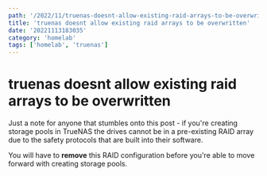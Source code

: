 ```yaml
---
path: '/2022/11/truenas-doesnt-allow-existing-raid-arrays-to-be-overwritten-20221113183035'
title: 'truenas doesnt allow existing raid arrays to be overwritten'
date: '20221113183035'
category: 'homelab'
tags: ['homelab', 'truenas']
---
```


# truenas doesnt allow existing raid arrays to be overwritten
Just a note for anyone that stumbles onto this post - if you're creating storage
pools in TrueNAS the drives cannot be in a pre-existing RAID array due to the
safety protocols that are built into their software.

You will have to **remove** this RAID configuration before you're able to
move forward with creating storage pools.

